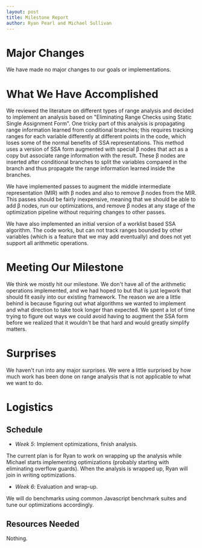 ```yaml
---
layout: post
title: Milestone Report
author: Ryan Pearl and Michael Sullivan
---
```



# Major Changes
We have made no major changes to our goals or implementations.


# What We Have Accomplished
We reviewed the literature on different types of range analysis and
decided to implement an analysis based on "Eliminating Range Checks
using Static Single Assignment Form".
One tricky part of this analysis is propagating range information
learned from conditional branches; this requires tracking ranges for
each variable differently at different points in the code, which loses
some of the normal benefits of SSA representations.
This method uses a version of
SSA form augmented with special &beta; nodes that act as a copy but
associate range information with the result. These &beta; nodes are
inserted after conditional branches to split the variables compared in
the branch and thus propagate the range information learned inside the
branches.

We have implemented passes to augment the middle intermediate
representation (MIR) with &beta; nodes and also to remove &beta;
nodes from the MIR. This passes should be fairly inexpensive, meaning
that we should be able to add &beta; nodes, run our optimizations,
and remove &beta; nodes at any stage of the optimization pipeline
without requiring changes to other passes.

We have also implemented an initial version of a worklist based SSA
algorithm. The code works, but can not track ranges bounded by other
variables (which is a feature that we may add eventually) and does not yet
support all arithmetic operations.

# Meeting Our Milestone

We think we mostly hit our milestone. We don't have all of the
arithmetic operations implemented, and we had hoped to but that is
just legwork that should fit easily into our existing framework.
The reason we are a little behind is because figuring out what
algorithms we wanted to implement and what direction to take took
longer than expected. We spent a lot of time trying to figure out ways
we could avoid having to augment the SSA form before we realized that
it wouldn't be that hard and would greatly simplify matters.

# Surprises

We haven't run into any major surprises. We were a little surprised by
how much work has been done on range analysis that is not applicable
to what we want to do.


# Logistics
## Schedule
- *Week 5*:
Implement optimizations, finish analysis.

The current plan is for Ryan to work on wrapping up the analysis while
Michael starts implementing optimizations (probably starting with
eliminating overflow guards). When the analysis is wrapped up, Ryan
will join in writing optimizations.

- *Week 6*:
Evaluation and wrap-up.

We will do benchmarks using common Javascript benchmark suites and
tune our optimizations accordingly.

## Resources Needed
Nothing.

